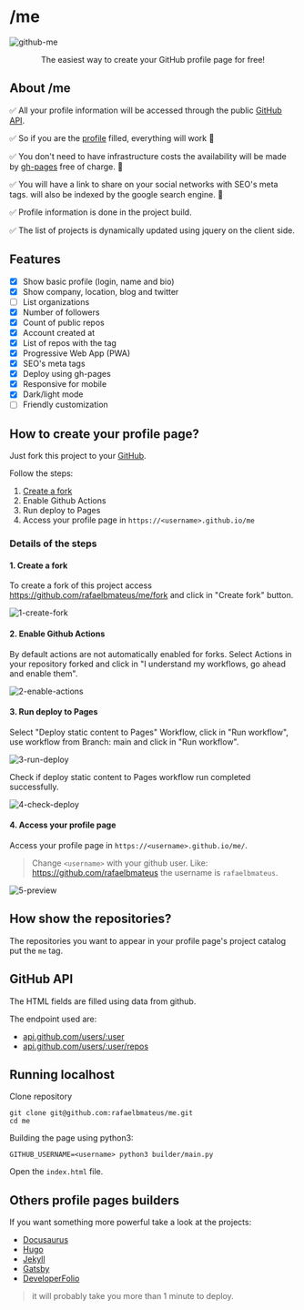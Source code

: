 # /me

![github-me](https://user-images.githubusercontent.com/8009492/184020692-1ed045a6-ebf5-423c-a556-7a1dd729b9cb.gif)
<p align="center">The easiest way to create your GitHub profile page for free!</p>

## About /me

✅ All your profile information will be accessed through the public
[GitHub API](https://docs.github.com/en/rest).

✅ So if you are the [profile](https://github.com/settings/profile) filled,
everything will work 🎒

✅ You don't need to have infrastructure costs the availability will be made by
[gh-pages](https://docs.github.com/en/pages/getting-started-with-github-pages/creating-a-github-pages-site)
free of charge. 🤑

✅ You will have a link to share on your social networks with SEO's meta tags.
will also be indexed by the google search engine. 🚀

✅ Profile information is done in the project build.

✅ The list of projects is dynamically updated using jquery on the client side.

## Features

- [x] Show basic profile (login, name and bio)
- [x] Show company, location, blog and twitter
- [ ] List organizations
- [x] Number of followers
- [x] Count of public repos
- [x] Account created at
- [x] List of repos with the tag
- [x] Progressive Web App (PWA)
- [x] SEO's meta tags
- [x] Deploy using gh-pages
- [x] Responsive for mobile
- [x] Dark/light mode
- [ ] Friendly customization

## How to create your profile page?

Just fork this project to your [GitHub](https://github.com).

Follow the steps:

1. [Create a fork](https://github.com/rafaelbmateus/me/fork)
2. Enable Github Actions
3. Run deploy to Pages
4. Access your profile page in `https://<username>.github.io/me`

### Details of the steps

#### 1. Create a fork

To create a fork of this project access
https://github.com/rafaelbmateus/me/fork
and click in "Create fork" button.

![1-create-fork](https://user-images.githubusercontent.com/8009492/183292845-e8f86d3e-c596-4212-9924-44298df7d063.png)

#### 2. Enable Github Actions

By default actions are not automatically enabled for forks.
Select Actions in your repository forked and click in
"I understand my workflows, go ahead and enable them".

![2-enable-actions](https://user-images.githubusercontent.com/8009492/183292858-e7c7d341-b2b4-4b12-8f70-11347ccc1820.png)

#### 3. Run deploy to Pages

Select "Deploy static content to Pages" Workflow,
click in "Run workflow", use workflow from Branch: main
and click in "Run workflow".

![3-run-deploy](https://user-images.githubusercontent.com/8009492/183292862-88981f49-1f68-420c-88f2-d11f57f340e4.png)

Check if deploy static content to Pages workflow
run completed successfully.

![4-check-deploy](https://user-images.githubusercontent.com/8009492/183292869-b9a0c403-7988-4d1c-aab1-d80d055bbbf2.png)

#### 4. Access your profile page

Access your profile page
in `https://<username>.github.io/me/`.

> Change `<username>` with your github user. Like: https://github.com/rafaelbmateus
  the username is `rafaelbmateus`.
  
![5-preview](https://user-images.githubusercontent.com/8009492/184021181-a8d9c906-260c-4673-9265-32b9b7d45325.png)

## How show the repositories?

The repositories you want to appear in your profile page's project catalog put the `me` tag.

## GitHub API

The HTML fields are filled using data from github.

The endpoint used are:

- [api.github.com/users/:user](https://api.github.com/users/rafaelbmateus)
- [api.github.com/users/:user/repos](https://api.github.com/users/rafaelbmateus/repos)

## Running localhost

Clone repository

```console
git clone git@github.com:rafaelbmateus/me.git
cd me
```

Building the page using python3:

```console
GITHUB_USERNAME=<username> python3 builder/main.py
```

Open the `index.html` file.

## Others profile pages builders

If you want something more powerful take a look at the projects:

- [Docusaurus](https://docusaurus.io)
- [Hugo](https://gohugo.io)
- [Jekyll](https://jekyllrb.com)
- [Gatsby](https://www.gatsbyjs.com)
- [DeveloperFolio](https://github.com/saadpasta/developerFolio)

> it will probably take you more than 1 minute to deploy.
